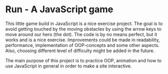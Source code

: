 # Run - A JavaScript game

This little game build in JavaScript is a nice exercise project. The goal is to avoid getting touched by the moving obstacles by using the arrow keys to move around our hero (the dot).
The code is by no means perfect, but it works and is a nice exercise. Improvements could be made in readability, performance, implementation of OOP-concepts and some other aspects. Also, choosing different level of difficulty might be added in the future.

The main purpose of this project is to practice OOP, animation and how to use JavaScript in general in order to make a site interactive.
